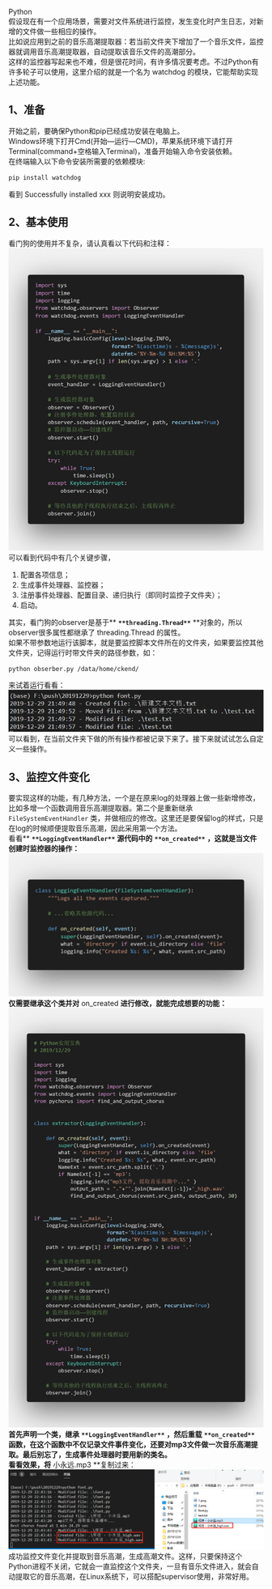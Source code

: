 Python<br />假设现在有一个应用场景，需要对文件系统进行监控，发生变化时产生日志，对新增的文件做一些相应的操作。<br />比如说应用到之前的音乐高潮提取器：若当前文件夹下增加了一个音乐文件，监控器就调用音乐高潮提取器，自动提取该音乐文件的高潮部分。<br />这样的监控器写起来也不难，但是很花时间，有许多情况要考虑。不过Python有许多轮子可以使用，这里介绍的就是一个名为 watchdog 的模块，它能帮助实现上述功能。
<a name="nJ5nl"></a>
## 1、准备
开始之前，要确保Python和pip已经成功安装在电脑上。<br />Windows环境下打开Cmd(开始—运行—CMD)，苹果系统环境下请打开Terminal(command+空格输入Terminal)，准备开始输入命令安装依赖。<br />在终端输入以下命令安装所需要的依赖模块:
```bash
pip install watchdog
```
看到 Successfully installed xxx 则说明安装成功。
<a name="S4vaF"></a>
## 2、基本使用
看门狗的使用并不复杂，请认真看以下代码和注释：<br />![](./img/1656506846994-91874fe9-8013-4ff0-8692-491e5328e902.jpeg)<br />可以看到代码中有几个关键步骤，

1. 配置各项信息；
2. 生成事件处理器、监控器；
3. 注册事件处理器、配置目录、递归执行（即同时监控子文件夹）；
4. 启动。

其实，看门狗的observer是基于**  **`**threading.Thread**`**  **对象的，所以observer很多属性都继承了 threading.Thread 的属性。<br />如果不带参数地运行该脚本，就是要监控脚本文件所在的文件夹，如果要监控其他文件夹，记得运行时带文件夹的路径参数，如：
```bash
python obserber.py /data/home/ckend/
```
来试着运行看看：<br />![](./img/1656506847032-809959c3-b0f7-4a1e-905a-0e1f91216109.png)<br />可以看到，在当前文件夹下做的所有操作都被记录下来了。接下来就试试怎么自定义一些操作。
<a name="C50mf"></a>
## 3、监控文件变化
要实现这样的功能，有几种方法，一个是在原来log的处理器上做一些新增修改，比如多增一个函数调用音乐高潮提取器。第二个是重新继承 `FileSystemEventHandler` 类，并做相应的修改。这里还是要保留log的样式，只是在log的时候顺便提取音乐高潮，因此采用第一个方法。<br />看看** **`**LoggingEventHandler**`** **源代码中的** **`**on_created**`** **，这就是当文件创建时监控器的操作：<br />![](./img/1656506847031-bd7449d8-5a2d-4d6c-b575-9911db18ce25.jpeg)<br />仅需要继承这个类并对** on_created **进行修改，就能完成想要的功能：<br />![](./img/1656506846984-11aeebff-a226-4987-b105-bc796959ec71.jpeg)<br />首先声明一个类，继承** **`**LoggingEventHandler**`** **，然后重载** **`**on_created**`** **函数，在这个函数中不仅记录文件事件变化，还要对mp3文件做一次音乐高潮提取。最后别忘了，生成事件处理器时要用新的类名。<br />看看效果，将** 小永远.mp3 **复制过来：<br />![](./img/1656506846938-f86e1731-34cc-44b1-a18f-3abdf58b57d2.png)<br />成功监控文件变化并提取到音乐高潮，生成高潮文件。这样，只要保持这个Python进程不关闭，它就会一直监控这个文件夹，一旦有音乐文件进入，就会自动提取它的音乐高潮，在Linux系统下，可以搭配supervisor使用，非常好用。
